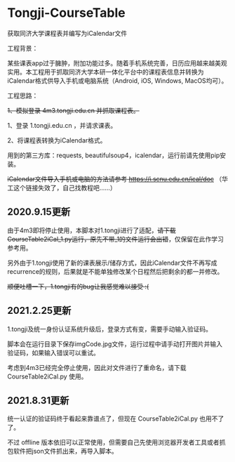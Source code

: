 # Tongji-CourseTable

获取同济大学课程表并编写为iCalendar文件

工程背景：

某些课表app过于臃肿，附加功能过多。随着手机系统完善，日历应用越来越美观实用。本工程用于抓取同济大学本研一体化平台中的课程表信息并转换为iCalendar格式供导入手机或电脑系统（Android, iOS, Windows, MacOS均可）。

工程思路：

~~1、模拟登录 4m3.tongji.edu.cn 并抓取课程表。~~

1、登录 1.tongji.edu.cn ，并请求课表。

2、将课程表转换为iCalendar格式。

用到的第三方库：requests, beautifulsoup4，icalendar，运行前请先使用pip安装。

~~iCalendar文件导入手机或电脑的方法请参考 <https://i.scnu.edu.cn/ical/doc>~~ （华工这个链接失效了，自己找教程吧……）

## 2020.9.15更新

由于4m3即将停止使用，本脚本对1.tongji进行了适配，~~请下载CourseTable2iCal_1.py运行，原先不带_1的文件运行会出错~~，仅保留在此作学习参考用。

另外由于1.tongji使用了新的课表展示/储存方式，因此iCalendar文件不再写成recurrence的规则，后果就是不能单独修改某个日程然后把剩余的都一并修改。

~~顺便吐槽一下，1.tongji有的bug让我感觉难以接受 :(~~

## 2021.2.25更新

1.tongji及统一身份认证系统升级后，登录方式有变，需要手动输入验证码。

脚本会在运行目录下保存imgCode.jpg文件，运行过程中请手动打开图片并输入验证码，如果输入错误可以重试。

考虑到4m3已经完全停止使用，因此对文件进行了重命名，请下载 CourseTable2iCal.py 使用。

## 2021.8.31更新

统一认证的验证码终于看起来靠谱点了，但现在 CourseTable2iCal.py 也用不了了。

不过 offline 版本依旧可以正常使用，但需要自己先使用浏览器开发者工具或者抓包软件把json文件抓出来，再导入脚本。
